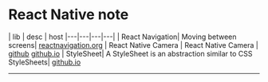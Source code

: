 # React Native note

| lib | desc | host 
|---|---|---|---|
| React Navigation| Moving between screens| [reactnavigation.org][01]
| React Native Camera | React Native Camera | [github][02] [github.io][03]
| StyleSheet| A StyleSheet is an abstraction similar to CSS StyleSheets| [github.io][04]


--------------------

[04]: https://facebook.github.io/react-native/docs/stylesheet
[03]: https://react-native-community.github.io/react-native-camera/
[02]: https://github.com/react-native-community/react-native-camera
[01]: https://reactnavigation.org/docs/en/navigating.html
